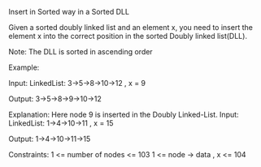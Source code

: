 Insert in Sorted way in a Sorted DLL


Given a sorted doubly linked list and an element x, you need to insert the element x into the correct position in the sorted Doubly linked list(DLL).

Note: The DLL is sorted in ascending order

Example:

Input: LinkedList: 3->5->8->10->12 , x = 9

Output: 3->5->8->9->10->12

Explanation: Here node 9 is inserted in the Doubly Linked-List.
Input: LinkedList: 1->4->10->11 , x = 15

Output: 1->4->10->11->15

Constraints:
1 <= number of nodes <= 103
1 <= node -> data , x <= 104